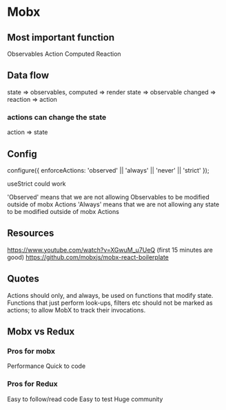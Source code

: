 # Mobx #

## Most important function ##

Observables
Action
Computed
Reaction


## Data flow ##

state => observables, computed => render
state => observable changed => reaction => action

### actions can change the state ###

action => state


## Config ## 

configure({
  enforceActions: 'observed' || 'always' || 'never' || 'strict' 
});

useStrict could work

'Observed' means that we are not allowing Observables to be modified outside of mobx Actions
'Always' means that we are not allowing any state to be modified outside of mobx Actions


## Resources ##

https://www.youtube.com/watch?v=XGwuM_u7UeQ (first 15 minutes are good)
https://github.com/mobxjs/mobx-react-boilerplate


## Quotes ##

Actions should only, and always, be used on functions that modify state. Functions that just perform look-ups, filters etc should not be marked as actions; to allow MobX to track their invocations.


## Mobx vs Redux ##

### Pros for mobx ###

Performance
Quick to code


### Pros for Redux ###

Easy to follow/read code
Easy to test
Huge community
